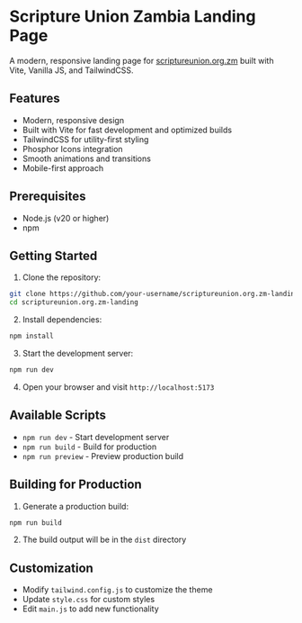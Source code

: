 # Scripture Union Zambia Landing Page

A modern, responsive landing page for [scriptureunion.org.zm](https://www.scriptureunion.org.zm/) built with Vite, Vanilla JS, and TailwindCSS.

## Features

- Modern, responsive design
- Built with Vite for fast development and optimized builds
- TailwindCSS for utility-first styling
- Phosphor Icons integration
- Smooth animations and transitions
- Mobile-first approach

## Prerequisites

- Node.js (v20 or higher)
- npm

## Getting Started

1. Clone the repository:
```bash
git clone https://github.com/your-username/scriptureunion.org.zm-landing.git
cd scriptureunion.org.zm-landing
```

2. Install dependencies:
```bash
npm install
```

3. Start the development server:
```bash
npm run dev
```

4. Open your browser and visit `http://localhost:5173`

## Available Scripts

- `npm run dev` - Start development server
- `npm run build` - Build for production
- `npm run preview` - Preview production build

## Building for Production

1. Generate a production build:

```bash
npm run build
```

2. The build output will be in the `dist` directory


## Customization

- Modify `tailwind.config.js` to customize the theme
- Update `style.css` for custom styles
- Edit `main.js` to add new functionality

